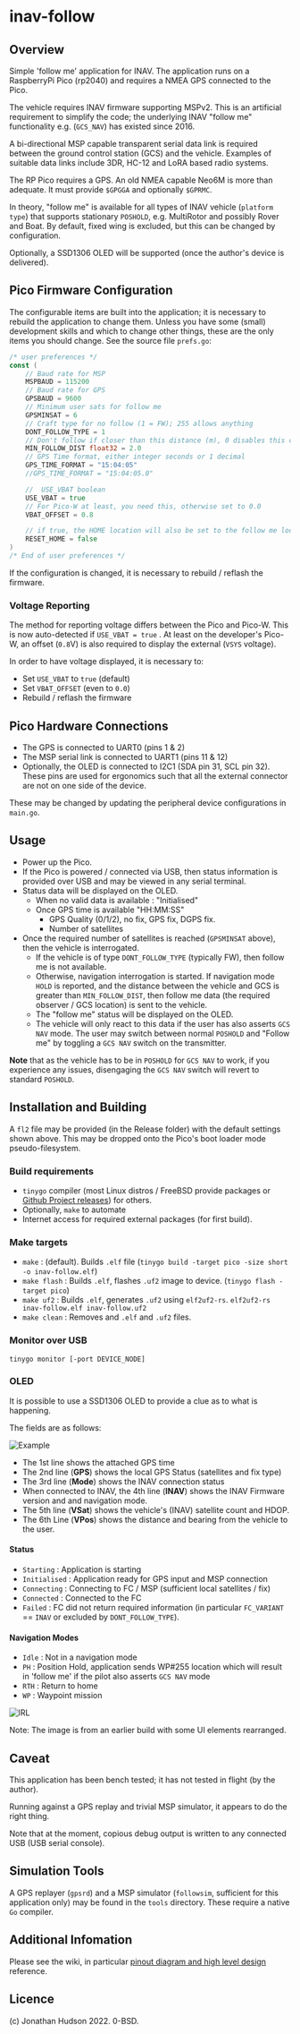 # inav-follow

## Overview

Simple 'follow me' application for INAV. The application runs on a RaspberryPi Pico (rp2040) and requires a NMEA GPS connected to the Pico.

The vehicle requires INAV firmware supporting MSPv2. This is an artificial requirement to simplify the code; the underlying INAV "follow me" functionality e.g. (`GCS_NAV`) has existed since 2016.

A bi-directional MSP capable transparent serial data link is required between the ground control station (GCS) and the vehicle. Examples of suitable data links include 3DR, HC-12 and LoRA based radio systems.

The RP Pico requires a GPS. An old NMEA capable Neo6M is more than adequate. It must provide `$GPGGA` and optionally `$GPRMC`.

In theory, "follow me" is available for all  types of INAV vehicle (`platform type`) that supports stationary `POSHOLD`, e.g. MultiRotor and possibly Rover and Boat. By default, fixed wing is excluded, but this can be changed by configuration.

Optionally, a SSD1306 OLED will be supported (once the author's device is delivered).

## Pico Firmware Configuration

The configurable items are built into the application; it is necessary to rebuild the application to change them. Unless you have some (small) development skills and which to change other things, these are the only items you should change. See the source file `prefs.go`:

``` go
/* user preferences */
const (
	// Baud rate for MSP
	MSPBAUD = 115200
	// Baud rate for GPS
	GPSBAUD = 9600
	// Minimum user sats for follow me
	GPSMINSAT = 6
	// Craft type for no follow (1 = FW); 255 allows anything
	DONT_FOLLOW_TYPE = 1
	// Don't follow if closer than this distance (m), 0 disables this check
	MIN_FOLLOW_DIST float32 = 2.0
    // GPS Time format, either integer seconds or 1 decimal
	GPS_TIME_FORMAT = "15:04:05"
	//GPS_TIME_FORMAT = "15:04:05.0"

	//  USE_VBAT boolean
    USE_VBAT = true
	// For Pico-W at least, you need this, otherwise set to 0.0
    VBAT_OFFSET = 0.8

	// if true, the HOME location will also be set to the follow me location
	RESET_HOME = false
)
/* End of user preferences */
```
If the configuration is changed, it is necessary to rebuild / reflash the firmware.

### Voltage Reporting

The method for reporting voltage differs between the Pico and Pico-W. This is now auto-detected if `USE_VBAT = true` . At least on the developer's Pico-W, an offset (`0.8`V) is also required to display the external (`VSYS` voltage).

In order to have voltage displayed, it is necessary to:

* Set `USE_VBAT` to `true` (default)
* Set `VBAT_OFFSET` (even to `0.0`)
* Rebuild / reflash the firmware

## Pico Hardware Connections

* The GPS is connected to UART0 (pins 1 & 2)
* The MSP serial link is connected to UART1 (pins 11 & 12)
* Optionally, the OLED is connected to I2C1 (SDA pin 31, SCL pin 32). These pins are used for ergonomics such that all the external connector are not on one side of the device.

These may be changed by updating the peripheral device configurations in `main.go`.

## Usage

* Power up the Pico.
* If the Pico is powered / connected via USB, then status information is provided over USB and may be viewed in any serial terminal.
* Status data will be displayed on the OLED.
  * When no valid data is available : "Initialised"
  * Once GPS time is available "HH:MM:SS"
	* GPS Quality (0/1/2), no fix, GPS fix, DGPS fix.
	* Number of satellites
* Once the required number of satellites is reached (`GPSMINSAT` above), then the vehicle is interrogated.
  * If the vehicle is of type `DONT_FOLLOW_TYPE` (typically FW), then follow me is not available.
  * Otherwise, navigation interrogation is started. If navigation mode `HOLD` is reported, and the distance between the vehicle and GCS is greater than `MIN_FOLLOW_DIST`, then follow me data (the required observer / GCS location) is sent to the vehicle.
  * The "follow me" status will be displayed on the OLED.
  * The vehicle will only react to this data if the user has also asserts `GCS NAV` mode. The user may switch between normal `POSHOLD` and "Follow me" by toggling a `GCS NAV` switch on the transmitter.

**Note** that as the vehicle has to be in `POSHOLD` for `GCS NAV` to work, if you experience any issues, disengaging the `GCS NAV` switch will revert to standard `POSHOLD`.

## Installation and Building

A `fl2` file may be provided (in the Release folder) with the default settings shown above. This may be dropped onto the Pico's boot loader mode pseudo-filesystem.

### Build requirements

* `tinygo` compiler (most Linux distros / FreeBSD provide packages or [Github Project releases](https://github.com/tinygo-org/tinygo/releases)) for others.
* Optionally, `make` to automate
* Internet access for required external packages (for first build).

### Make targets

* `make` : (default). Builds `.elf` file (`tinygo build -target pico -size short -o inav-follow.elf`)
* `make flash` : Builds `.elf`, flashes `.uf2` image to device. (`tinygo flash -target pico`)
* `make uf2` : Builds `.elf`, generates `.uf2` using `elf2uf2-rs`. `elf2uf2-rs inav-follow.elf inav-follow.uf2`
* `make clean` : Removes and `.elf` and `.uf2` files.

### Monitor over USB

`tinygo monitor [-port DEVICE_NODE]`

### OLED

It is possible to use a SSD1306 OLED to provide a clue as to what is happening.

The fields are as follows:

![Example](assets/oled.png)

* The 1st line shows the attached GPS time
* The 2nd line (**GPS**) shows the local GPS Status (satellites and fix type)
* The 3rd line (**Mode**) shows the INAV connection status
* When connected to INAV, the 4th line (**INAV**) shows the INAV Firmware version and and navigation mode.
* The 5th line (**VSat**) shows the vehicle's (INAV) satellite count and HDOP.
* The 6th Line (**VPos**) shows the distance and bearing from the vehicle to the user.

#### Status

* `Starting` : Application is starting
* `Initialised` : Application ready for GPS input and MSP connection
* `Connecting` : Connecting to FC / MSP (sufficient local satellites / fix)
* `Connected` : Connected to the FC
* `Failed` : FC did not return required information (in particular `FC_VARIANT` == `INAV` or excluded by `DONT_FOLLOW_TYPE`).

#### Navigation Modes

* `Idle` : Not in a navigation mode
* `PH` : Position Hold, application sends WP#255 location which will result in 'follow me' if the pilot also asserts `GCS NAV` mode
* `RTH` : Return to home
* `WP` : Waypoint mission

![IRL](assets/oled-fix.png)

Note: The image is from an earlier build with some UI elements rearranged.

## Caveat

This application has been bench tested; it has not tested in flight (by the author).

Running against a GPS replay and trivial MSP simulator, it appears to do the right thing.

Note that at the moment, copious debug output is written to any connected USB (USB serial console).

## Simulation Tools

A GPS replayer (`gpsrd`) and a MSP simulator (`followsim`, sufficient for this application only) may be found in the `tools` directory. These require a native `Go` compiler.

## Additional Infomation

Please see the wiki, in particular [pinout diagram and high level design](https://github.com/stronnag/inav-follow-me/wiki/Pinout-and-Design-reference) reference.

## Licence

(c) Jonathan Hudson 2022. 0-BSD.
